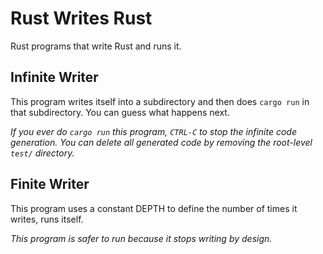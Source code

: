 # Rust Writes Rust

Rust programs that write Rust and runs it.

## Infinite Writer

This program writes itself into a subdirectory and then does `cargo run` in that subdirectory. You can guess what happens next.

*If you ever do `cargo run` this program, `CTRL-C` to stop the infinite code generation. You can delete all generated code by removing the root-level `test/` directory.*

## Finite Writer

This program uses a constant DEPTH to define the number of times it writes, runs itself.

*This program is safer to run because it stops writing by design.*